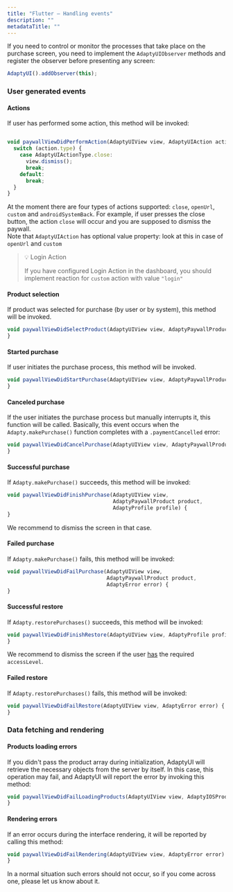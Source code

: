 ```yaml
---
title: "Flutter – Handling events"
description: ""
metadataTitle: ""
---
```


If you need to control or monitor the processes that take place on the purchase screen, you need to implement the `AdaptyUIObserver` methods and register the observer before presenting any screen:

```javascript title="title="Flutter""
AdaptyUI().addObserver(this);
```

### User generated events

#### Actions

If user has performed some action, this method will be invoked:

```javascript title="title="Flutter""

void paywallViewDidPerformAction(AdaptyUIView view, AdaptyUIAction action) {
  switch (action.type) {
    case AdaptyUIActionType.close:
      view.dismiss();
      break;
    default:
      break;
  }
}
```

At the moment there are four types of actions supported: `close`, `openUrl`, `custom` and `androidSystemBack`. For example, if user presses the close button, the action `close` will occur and you are supposed to dismiss the paywall.  
Note that `AdaptyUIAction` has optional value property: look at this in case of `openUrl` and `custom`

> 💡 Login Action
> 
> If you have configured Login Action in the dashboard, you should implement reaction for `custom` action with value `"login"`

#### Product selection

If product was selected for purchase (by user or by system), this method will be invoked.

```javascript title="title="Flutter""
void paywallViewDidSelectProduct(AdaptyUIView view, AdaptyPaywallProduct product) {
}
```

#### Started purchase

If user initiates the purchase process, this method will be invoked.

```javascript title="title="Flutter""
void paywallViewDidStartPurchase(AdaptyUIView view, AdaptyPaywallProduct product) {
}
```

#### Canceled purchase

If the user initiates the purchase process but manually interrupts it, this function will be called. Basically, this event occurs when the `Adapty.makePurchase()` function completes with a `.paymentCancelled` error:

```javascript title="title="Flutter""
void paywallViewDidCancelPurchase(AdaptyUIView view, AdaptyPaywallProduct product) {
}
```

#### Successful purchase

If `Adapty.makePurchase()` succeeds, this method will be invoked:

```javascript title="title="Flutter""
void paywallViewDidFinishPurchase(AdaptyUIView view, 
                                  AdaptyPaywallProduct product, 
                                  AdaptyProfile profile) {
}
```

We recommend to dismiss the screen in that case.

#### Failed purchase

If `Adapty.makePurchase()` fails, this method will be invoked:

```javascript title="title="Flutter""
void paywallViewDidFailPurchase(AdaptyUIView view, 
                                AdaptyPaywallProduct product, 
                                AdaptyError error) {
}
```

#### Successful restore

If `Adapty.restorePurchases()` succeeds, this method will be invoked:

```javascript title="title="Flutter""
void paywallViewDidFinishRestore(AdaptyUIView view, AdaptyProfile profile) {
}
```

We recommend to dismiss the screen if the user [has](subscription-status) the required `accessLevel`.

#### Failed restore

If `Adapty.restorePurchases()` fails, this method will be invoked:

```javascript title="title="Flutter""
void paywallViewDidFailRestore(AdaptyUIView view, AdaptyError error) {
}
```

### Data fetching and rendering

#### Products loading errors

If you didn't pass the product array during initialization, AdaptyUI will retrieve the necessary objects from the server by itself. In this case, this operation may fail, and AdaptyUI will report the error by invoking this method:

```javascript title="title="Flutter""
void paywallViewDidFailLoadingProducts(AdaptyUIView view, AdaptyIOSProductsFetchPolicy? fetchPolicy, AdaptyError error) {
}
```

#### Rendering errors

If an error occurs during the interface rendering, it will be reported by calling this method:

```javascript title="title="Flutter""
void paywallViewDidFailRendering(AdaptyUIView view, AdaptyError error) {
}
```

In a normal situation such errors should not occur, so if you come across one, please let us know about it.
